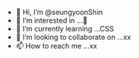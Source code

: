 - 👋 Hi, I’m @seungyoonShin
- 👀 I’m interested in ...🏀 
- 🌱 I’m currently learning ...CSS
- 💞️ I’m looking to collaborate on ...xx
- 📫 How to reach me ...xx

<!---
seungyoonShin/seungyoonShin is a ✨ special ✨ repository because its `README.md` (this file) appears on your GitHub profile.
You can click the Preview link to take a look at your changes.
--->
